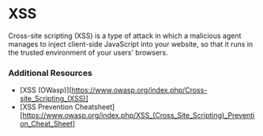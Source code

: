 # XSS

Cross-site scripting (XSS) is a type of attack in which a malicious agent manages to inject client-side JavaScript into your website, so that it runs in the trusted environment of your users' browsers.



### Additional Resources
+ [XSS (OWasp)][https://www.owasp.org/index.php/Cross-site_Scripting_(XSS)]
+ [XSS Prevention Cheatsheet][https://www.owasp.org/index.php/XSS_(Cross_Site_Scripting)_Prevention_Cheat_Sheet]

<docmeta name="uniqueID" value="XSS397141">
<docmeta name="displayName" value="XSS">
